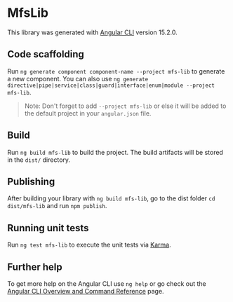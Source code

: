 # MfsLib

This library was generated with [Angular CLI](https://github.com/angular/angular-cli) version 15.2.0.

## Code scaffolding

Run `ng generate component component-name --project mfs-lib` to generate a new component. You can also use `ng generate directive|pipe|service|class|guard|interface|enum|module --project mfs-lib`.
> Note: Don't forget to add `--project mfs-lib` or else it will be added to the default project in your `angular.json` file. 

## Build

Run `ng build mfs-lib` to build the project. The build artifacts will be stored in the `dist/` directory.

## Publishing

After building your library with `ng build mfs-lib`, go to the dist folder `cd dist/mfs-lib` and run `npm publish`.

## Running unit tests

Run `ng test mfs-lib` to execute the unit tests via [Karma](https://karma-runner.github.io).

## Further help

To get more help on the Angular CLI use `ng help` or go check out the [Angular CLI Overview and Command Reference](https://angular.io/cli) page.
